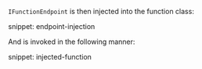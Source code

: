 `IFunctionEndpoint` is then injected into the function class:

snippet: endpoint-injection

And is invoked in the following manner:

snippet: injected-function